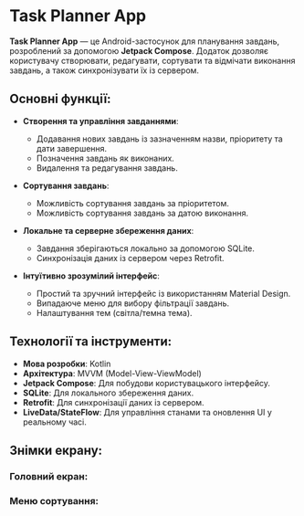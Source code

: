 # Task Planner App

**Task Planner App** — це Android-застосунок для планування завдань, розроблений за допомогою **Jetpack Compose**. Додаток дозволяє користувачу створювати, редагувати, сортувати та відмічати виконання завдань, а також синхронізувати їх із сервером.

## Основні функції:
- **Створення та управління завданнями**:
  - Додавання нових завдань із зазначенням назви, пріоритету та дати завершення.
  - Позначення завдань як виконаних.
  - Видалення та редагування завдань.

- **Сортування завдань**:
  - Можливість сортування завдань за пріоритетом.
  - Можливість сортування завдань за датою виконання.

- **Локальне та серверне збереження даних**:
  - Завдання зберігаються локально за допомогою SQLite.
  - Синхронізація даних із сервером через Retrofit.

- **Інтуїтивно зрозумілий інтерфейс**:
  - Простий та зручний інтерфейс із використанням Material Design.
  - Випадаюче меню для вибору фільтрації завдань.
  - Налаштування тем (світла/темна тема).

## Технології та інструменти:
- **Мова розробки**: Kotlin
- **Архітектура**: MVVM (Model-View-ViewModel)
- **Jetpack Compose**: Для побудови користувацького інтерфейсу.
- **SQLite**: Для локального збереження даних.
- **Retrofit**: Для синхронізації даних із сервером.
- **LiveData/StateFlow**: Для управління станами та оновлення UI у реальному часі.

## Знімки екрану:
### Головний екран:


### Меню сортування:

